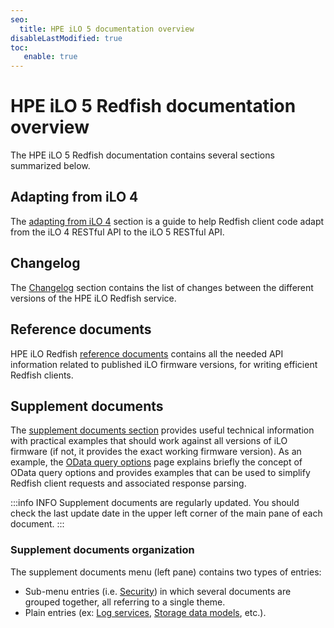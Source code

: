 ```yaml
---
seo:
  title: HPE iLO 5 documentation overview
disableLastModified: true
toc:
   enable: true
---
```


# HPE iLO 5 Redfish documentation overview

The HPE iLO 5 Redfish documentation contains several sections summarized below.

## Adapting from iLO 4

The [adapting from iLO 4](ilo5_adaptation) section is a guide to help Redfish client code adapt from the iLO 4 RESTful API to the iLO 5 RESTful API.

## Changelog

The [Changelog](/docs/redfishservices/ilos/ilo5/ilo5_changelog/) section contains the list of changes between the different versions of the HPE iLO Redfish service.

## Reference documents

HPE iLO Redfish [reference documents](/docs/redfishservices/ilos/ilo5/ilo5_{{process.env.LATEST_ILO5_FW_VERSION}}/) contains all the needed API information related to published iLO firmware versions, for writing efficient Redfish clients.

## Supplement documents

The [supplement documents section](/docs/redfishservices/ilos/ilo5/#supplement-documents-organization) provides useful technical information with practical examples that should work against all versions of iLO firmware (if not, it provides the exact working firmware version). As an example, the [OData query options](/docs/redfishservices/ilos/supplementdocuments/odataqueryoptions/) page explains briefly the concept of OData query options and provides examples that can be used to simplify Redfish client requests and associated response parsing.

:::info INFO
Supplement documents are regularly updated. You should check the last update date in the upper left corner of the main pane of each document.
:::

### Supplement documents organization

The supplement documents menu (left pane) contains two types of entries:

- Sub-menu entries (i.e. [Security](/docs/redfishservices/ilos/supplementdocuments/securityservice/)) in which several documents are grouped together, all referring to a single theme.
- Plain entries (ex: [Log services](/docs/redfishservices/ilos/supplementdocuments/logservices/), [Storage data models](/docs/redfishservices/ilos/supplementdocuments/storage/), etc.).
